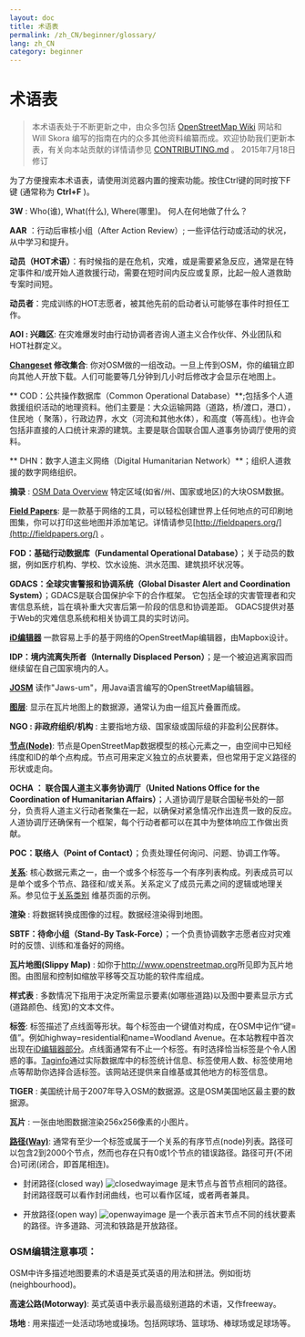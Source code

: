 ```yaml
---
layout: doc
title: 术语表 
permalink: /zh_CN/beginner/glossary/
lang: zh_CN
category: beginner
---
```


术语表 
============

> 本术语表处于不断更新之中，由众多包括 [OpenStreetMap Wiki](http://wiki.openstreetmap.org/wiki/Main_Page) 网站和 Will Skora 编写的指南在内的众多其他资料编纂而成。欢迎协助我们更新本表，有关向本站贡献的详情请参见 [CONTRIBUTING.md](https://github.com/hotosm/learnosm/blob/gh-pages/CONTRIBUTING.md) 。 
> 2015年7月18日修订  

为了方便搜索本术语表，请使用浏览器内置的搜索功能。按住Ctrl键的同时按下F键 (通常称为 **Ctrl+F** )。  

**3W** : Who(谁), What(什么), Where(哪里)。  何人在何地做了什么？  

**AAR** ：行动后审核小组（After Action Review）; 一些评估行动或活动的状况，从中学习和提升。

**动员（HOT术语）**：有时候指的是在危机，灾难，或是需要紧急反应，通常是在特定事件和/或开始人道救援行动，需要在短时间内反应或复原，比起一般人道救助专案时间短。

**动员者**：完成训练的HOT志愿者，被其他先前的启动者认可能够在事件时担任工作。 

**AOI : 兴趣区**: 在灾难爆发时由行动协调者咨询人道主义合作伙伴、外业团队和HOT社群定义。


**[Changeset](http://wiki.openstreetmap.org/wiki/Changeset) 修改集合**: 你对OSM做的一组改动。一旦上传到OSM，你的编辑立即向其他人开放下载。人们可能要等几分钟到几小时后修改才会显示在地图上。

** COD：公共操作数据库（Common Operational Database）**;包括多个人道救援组织活动的地理资料。他们主要是：大众运输网路（道路，桥/渡口，港口），住民地（ 聚落），行政边界，水文（河流和其他水体），和高度（等高线）。也许会包括非直接的人口统计来源的建筑。主要是联合国联合国人道事务协调厅使用的资料。

** DHN：数字人道主义网络（Digital Humanitarian Network）**；组织人道救援的数字网络组织。

**摘录** : [OSM Data Overview](/zh_CN/osm-data/data-overview/) 特定区域(如省/州、国家或地区)的大块OSM数据。

**[Field Papers](/zh_CN/mobile-mapping/field-papers/)**: 是一款基于网络的工具，可以轻松创建世界上任何地点的可印刷地图集，你可以打印这些地图并添加笔记。详情请参见[http://fieldpapers.org/](http://fieldpapers.org/) 。 

**FOD：基础行动数据库（Fundamental Operational Database）**；关于动员的数据，例如医疗机构、学校、饮水设施、洪水范围、建筑损坏状况等。

**GDACS：全球灾害警报和协调系统（Global Disaster Alert and Coordination System）**；GDACS是联合国保护伞下的合作框架。 它包括全球的灾害管理者和灾害信息系统，旨在填补重大灾害后第一阶段的信息和协调差距。 GDACS提供对基于Web的灾难信息系统和相关协调工具的实时访问。

**[iD编辑器](/zh_CN/beginner/id-editor/)** 一款容易上手的基于网络的OpenStreetMap编辑器，由Mapbox设计。 

**IDP：境内流离失所者（Internally Displaced Person）**；是一个被迫逃离家园而继续留在自己国家境内的人。

**[JOSM](https://josm.openstreetmap.de/)** 读作"Jaws-um"，用Java语言编写的OpenStreetMap编辑器。 

**[图层](http://wiki.openstreetmap.org/wiki/Layer)**: 显示在瓦片地图上的数据源，通常认为由一组瓦片叠置而成。

**NGO : 非政府组织/机构** : 主要指地方级、国家级或国际级的非盈利公民群体。  

**[节点(Node)](http://wiki.openstreetmap.org/wiki/Node)**: 节点是OpenStreetMap数据模型的核心元素之一，由空间中已知经纬度和ID的单个点构成。节点可用来定义独立的点状要素，但也常用于定义路径的形状或走向。

**OCHA ： 联合国人道主义事务协调厅（United Nations Office for the Coordination of Humanitarian Affairs）**；人道协调厅是联合国秘书处的一部分，负责将人道主义行动者聚集在一起，以确保对紧急情况作出连贯一致的反应。 人道协调厅还确保有一个框架，每个行动者都可以在其中为整体响应工作做出贡献。

**POC：联络人（Point of Contact）**；负责处理任何询问、问题、协调工作等。

**[关系](http://wiki.openstreetmap.org/wiki/Relation)**: 核心数据元素之一，由一个或多个标签与一个有序列表构成。列表成员可以是单个或多个节点、路径和/或关系。关系定义了成员元素之间的逻辑或地理关系。参见位于[关系类别](http://wiki.openstreetmap.org/wiki/Types_of_relation) 维基页面的示例。 

**渲染** : 将数据转换成图像的过程。数据经渲染得到地图。

**SBTF：待命小组（Stand-By Task-Force）**；一个负责协调数字志愿者应对灾难时的反馈、训练和准备好的网络。

**瓦片地图(Slippy Map)** : 如你于<http://www.openstreetmap.org>所见即为瓦片地图。由图层和控制如缩放平移等交互功能的软件库组成。

**样式表** : 多数情况下指用于决定所需显示要素(如哪些道路)以及图中要素显示方式(道路颜色、线宽)的文本文件。

**标签**: 标签描述了点线面等形状。每个标签由一个键值对构成，在OSM中记作“键=值”。例如highway=residential和name=Woodland Avenue。在本站教程中首次出现在[iD编辑器部分](/zh/beginner/id-editor/#basic-editing-with-id)。点线面通常有不止一个标签。有时选择恰当标签是个令人困惑的事。[Taginfo](https://taginfo.openstreetmap.org/)通过实际数据库中的标签统计信息、标签使用人数、标签使用地点等帮助你选择合适标签。该网站还提供来自维基或其他地方的标签信息。

**TIGER** : 美国统计局于2007年导入OSM的数据源。这是OSM美国地区最主要的数据源。

**瓦片** : 一张由地图数据渲染256x256像素的小图片。

**[路径(Way)](http://wiki.openstreetmap.org/wiki/Way)**: 通常有至少一个标签或属于一个关系的有序节点(node)列表。路径可以包含2到2000个节点，然而也存在只有0或1个节点的错误路径。路径可开(不闭合)可闭(闭合，即首尾相连)。  

* 封闭路径(closed way) ![closedwayimage](http://wiki.openstreetmap.org/w/images/thumb/e/ed/Mf_closed_way.svg/20px-Mf_closed_way.svg.png) 是末节点与首节点相同的路径。封闭路径既可以看作封闭曲线，也可以看作区域，或者两者兼具。 

* 开放路径(open way) ![openwayimage](http://wiki.openstreetmap.org/w/images/thumb/2/2a/Mf_way.svg/20px-Mf_way.svg.png) 是一个表示首末节点不同的线状要素的路径。许多道路、河流和铁路是开放路径。
 
### OSM编辑注意事项：

OSM中许多描述地图要素的术语是英式英语的用法和拼法。例如街坊(neighbourhood)。

**高速公路(Motorway)**: 英式英语中表示最高级别道路的术语，又作freeway。

**场地** : 用来描述一处活动场地或操场。包括网球场、篮球场、棒球场或足球场等。